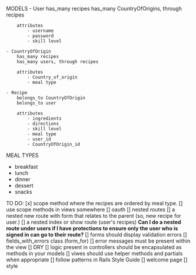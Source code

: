 MODELS
    - User
        has_many recipes
        has_many CountryOfOrigins, through recipes

        attributes
            - username
            - password
            - skill level

    - CountryOfOrigin
        has_many recipes
        has_many users, through recipes

        attributes
            - Country_of_origin
            - meal type

    - Recipe
        belongs_to CountryOfOrigin
        belongs_to user

        attributes
            - ingredients
            - directions
            - skill level
            - meal type
            - user_id
            - CountryOfOrigin_id

MEAL TYPES 
- breakfast
- lunch
- dinner
- dessert
- snacks


TO DO:
[x] scope method where the recipes are ordered by meal type.
[] use scope methods in views somewhere
[] oauth
[] nested routes
    [] a nested new route with form that relates to the parent (so, new recipe for user.)
    [] a nested index or show route (user's recipes) **Can I do a nested route under users if I have protections to ensure only the user who is signed in can go to their route?**
[] forms should display validation errors
    [] fields_with_errors class (form_for)
    [] error messages must be present within the view
[] DRY
    [] logic present in controllers should be encapsulated as methods in your models
    [] viwes should use helper methods and partials when appropriate
    [] follow patterns in Rails Style Guide
[] welcome page
[] style

    